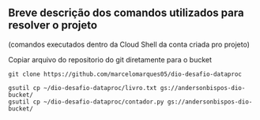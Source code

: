 
## Breve descrição dos comandos utilizados para resolver o projeto

(comandos executados dentro da Cloud Shell da conta criada pro projeto)

Copiar arquivo do repositorio do git diretamente para o bucket 

```
git clone https://github.com/marcelomarques05/dio-desafio-dataproc
```

```
gsutil cp ~/dio-desafio-dataproc/livro.txt gs://andersonbispos-dio-bucket/
gsutil cp ~/dio-desafio-dataproc/contador.py gs://andersonbispos-dio-bucket/
```


